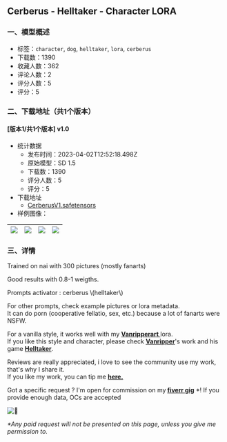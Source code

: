 ## Cerberus - Helltaker - Character LORA
### 一、模型概述

- 标签：`character`, `dog`, `helltaker`, `lora`, `cerberus`
- 下载数：1390
- 收藏人数：362
- 评论人数：2
- 评分人数：5
- 评分：5

### 二、下载地址（共1个版本）

#### [版本1/共1个版本] v1.0

- 统计数据
  - 发布时间：2023-04-02T12:52:18.498Z
  - 原始模型：SD 1.5
  - 下载数：1390
  - 评分人数：5
  - 评分：5
- 下载地址
  - [CerberusV1.safetensors](https://civitai.com/api/download/models/33527)
- 样例图像：

| <img src="https://image.civitai.com/xG1nkqKTMzGDvpLrqFT7WA/ff82373e-12c7-41fd-f827-ffc6f2ce9f00/width=450/382304.jpeg" /> | <img src="https://image.civitai.com/xG1nkqKTMzGDvpLrqFT7WA/682ffc25-e95c-4857-615a-213a24d47900/width=450/382432.jpeg" /> | <img src="https://image.civitai.com/xG1nkqKTMzGDvpLrqFT7WA/a45190da-1166-46c0-806c-3d004421c700/width=450/382323.jpeg" /> | <img src="https://image.civitai.com/xG1nkqKTMzGDvpLrqFT7WA/f8e44f50-6d42-4e24-d6aa-b9d737553a00/width=450/384856.jpeg" /> |
| ---- | ---- | ---- | ---- |


### 三、详情
<p>Trained on nai with 300 pictures (mostly fanarts)</p><p>Good results with 0.8-1 weigths.</p><p>Prompts activator : cerberus \(helltaker\)</p><p>For other prompts, check example pictures or lora metadata.<br />It can do porn (cooperative fellatio, sex, etc.) because a lot of fanarts were NSFW.</p><p>For a vanilla style, it works well with my <a target="_blank" rel="ugc" href="https://civitai.com/models/12325/vanripperart-style-lora"><strong>Vanripperart</strong> </a>lora.<br />If you like this style and character, please check <a target="_blank" rel="ugc" href="https://twitter.com/vanripperart/media?ref_src=twsrc%5Egoogle%7Ctwcamp%5Eserp%7Ctwgr%5Eauthor"><strong>Vanripper</strong></a>'s work and his game <a target="_blank" rel="ugc" href="https://store.steampowered.com/app/1289310/Helltaker/"><strong>Helltaker</strong></a>.</p><p>Reviews are really appreciated, i love to see the community use my work, that's why I share it.<br />If you like my work, you can tip me <a target="_blank" rel="ugc" href="https://ko-fi.com/konan49773"><strong>here.</strong></a></p><p>Got a specific request ? I'm open for commission on my<strong> </strong><a target="_blank" rel="ugc" href="https://www.fiverr.com/konanai/create-lora-model-for-you"><strong>fiverr gig</strong></a> *! If you provide enough data, OCs are accepted</p><img src="https://statics.teams.cdn.office.net/evergreen-assets/personal-expressions/v2/assets/emoticons/smile/default/30_f.png?v=v81" alt="🙂" /><p><em>*Any paid request will not be presented on this page, unless you give me permission to.</em></p>